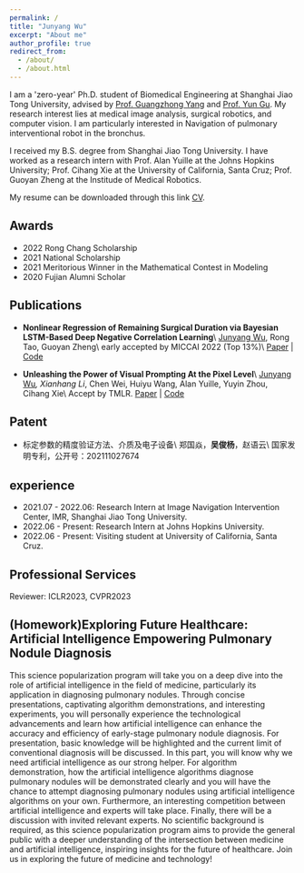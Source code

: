 ```yaml
---
permalink: /
title: "Junyang Wu"
excerpt: "About me"
author_profile: true
redirect_from: 
  - /about/
  - /about.html
---
```


I am a 'zero-year' Ph.D. student of Biomedical Engineering at Shanghai Jiao Tong University, advised by [Prof. Guangzhong Yang](https://imr.sjtu.edu.cn/Keynote_Speaker/3049.html) and [Prof. Yun Gu](https://imr.sjtu.edu.cn/en/po_facultyv/531.html). My research interest lies at medical image analysis, surgical robotics, and computer vision. I am particularly interested in Navigation of pulmonary interventional robot in the bronchus. 

I received my B.S. degree from Shanghai Jiao Tong University. I have worked as a research intern with Prof. Alan Yuille at the Johns Hopkins University; Prof. Cihang Xie at the University of California, Santa Cruz; Prof. Guoyan Zheng at the Institude of Medical Robotics.

My resume can be downloaded through this link [CV](https://github.com/jywu511/jywu511.github.io/blob/master/_CV/CV_Junyang%20Wu.pdf).

## Awards
* 2022  Rong Chang Scholarship
* 2021 National Scholarship
* 2021 Meritorious Winner in the Mathematical Contest in Modeling
* 2020 Fujian Alumni Scholar




## Publications



* **Nonlinear Regression of Remaining Surgical Duration via Bayesian LSTM-Based Deep Negative Correlation Learning**\\
  <u>Junyang Wu</u>, Rong Tao, Guoyan Zheng\\
  early accepted by MICCAI 2022 (Top 13%)\\
  [Paper](https://link.springer.com/chapter/10.1007/978-3-031-16449-1_40) | [Code](https://github.com/jywu511/BD-Net)

* **Unleashing the Power of Visual Prompting At the Pixel Level**\\
  <u>Junyang Wu</u><sup>*</sup>, Xianhang Li<sup>*</sup>, Chen Wei, Huiyu Wang, Alan Yuille, Yuyin Zhou, Cihang Xie\\
  Accept by TMLR.
  [Paper](https://arxiv.org/abs/2212.10556) | [Code](https://github.com/UCSC-VLAA/EVP)


## Patent
* 标定参数的精度验证方法、介质及电子设备\\
  郑国焱，**吴俊杨**，赵语云\\
  国家发明专利，公开号：202111027674


## experience
* 2021.07 - 2022.06: Research Intern at Image Navigation Intervention Center, IMR, Shanghai Jiao Tong University.
* 2022.06 - Present: Research Intern at Johns Hopkins University.
* 2022.06 - Present: Visiting student at University of California, Santa Cruz.


## Professional Services
Reviewer: ICLR2023, CVPR2023




## (Homework)Exploring Future Healthcare: Artificial Intelligence Empowering Pulmonary Nodule Diagnosis
This science popularization program will take you on a deep dive into the role of artificial intelligence in the field of medicine, particularly its application in diagnosing pulmonary nodules. Through concise presentations, captivating algorithm demonstrations, and interesting experiments, you will personally experience the technological advancements and learn how artificial intelligence can enhance the accuracy and efficiency of early-stage pulmonary nodule diagnosis. For presentation, basic knowledge will be highlighted and the current limit of conventional diagnosis will be discussed. In this part, you will know why we need artificial intelligence as our strong helper. For algorithm demonstration, how the artificial intelligence algorithms diagnose pulmonary nodules will be demonstrated clearly and you will have the chance to attempt diagnosing pulmonary nodules using artificial intelligence algorithms on your own. Furthermore, an interesting competition between artificial intelligence and experts will take place. Finally, there will be a discussion with invited relevant experts.
No scientific background is required, as this science popularization program aims to provide the general public with a deeper understanding of the intersection between medicine and artificial intelligence, inspiring insights for the future of healthcare. Join us in exploring the future of medicine and technology!

